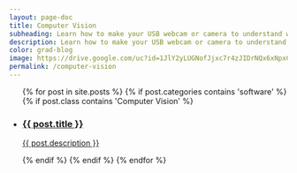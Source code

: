 ```yaml
---
layout: page-doc
title: Computer Vision
subheading: Learn how to make your USB webcam or camera to understand world's information.
description: Learn how to make your USB webcam or camera to understand world's information.
color: grad-blog
image: https://drive.google.com/uc?id=1JlY2yLUGNofJjxc7r4zJIDrNQx6xNpxC
permalink: /computer-vision
---
```


<div class="home-container">
  <div class="home-articles">
    <div class="home-wrapper">
      <div class="page-holder">
        <ul>
        {% for post in site.posts %}
          {% if post.categories contains 'software' %}
            {% if post.class contains 'Computer Vision' %}
                <li>
                  <a class="post-link" href="{{ site.baseurl }}{{ post.url }}">
                    <div class="page-treasure-wrapper">
                      <div class="page-treasure-image" >
                        <div style="background-image: url('{{ post.image }}')"></div>
                      </div>
                      <div class="page-treasure">
                        <h3>{{ post.title }}</h3>
                        <p>{{ post.description }}</p>
                      </div>
                    </div>
                  </a>
                </li>
              {% endif %}
            {% endif %}
        {% endfor %}
        </ul>
      </div>
    </div>
  </div>
</div>